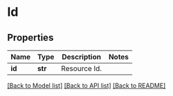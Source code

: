 # Id

## Properties
Name | Type | Description | Notes
------------ | ------------- | ------------- | -------------
**id** | **str** | Resource Id. | 

[[Back to Model list]](../README.md#documentation-for-models) [[Back to API list]](../README.md#documentation-for-api-endpoints) [[Back to README]](../README.md)

